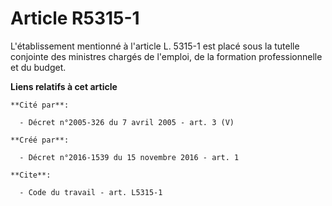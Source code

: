 # Article R5315-1

L'établissement mentionné à l'article L. 5315-1 est placé sous la tutelle conjointe des ministres chargés de l'emploi, de la
formation professionnelle et du budget.

**Liens relatifs à cet article**

	**Cité par**:

	  - Décret n°2005-326 du 7 avril 2005 - art. 3 (V)

	**Créé par**:

	  - Décret n°2016-1539 du 15 novembre 2016 - art. 1

	**Cite**:

	  - Code du travail - art. L5315-1
